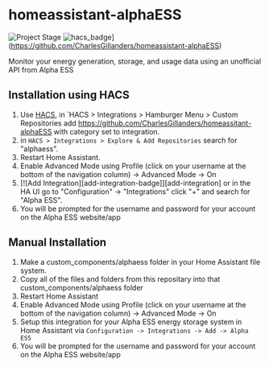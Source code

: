 # homeassistant-alphaESS
![Project Stage](https://img.shields.io/badge/project%20stage-initial%20release-green.svg?style=for-the-badge)
![hacs_badge](https://img.shields.io/badge/HACS-Custom-41BDF5.svg?style=for-the-badge)]
(https://github.com/CharlesGillanders/homeassistant-alphaESS)

Monitor your energy generation, storage, and usage data using an unofficial API from Alpha ESS

## Installation using HACS

1. Use [HACS](https://hacs.xyz/docs/setup/download), in `HACS > Integrations > Hamburger Menu > Custom Repositories add https://github.com/CharlesGillanders/homeassitant-alphaESS with category set to integration.
2. in `HACS > Integrations > Explore & Add Repositories` search for "alphaess". 
3. Restart Home Assistant.
4. Enable Advanced Mode using Profile (click on your username at the bottom of the navigation column) -> Advanced Mode -> On
5. [![Add Integration][add-integration-badge]][add-integration] or in the HA UI go to "Configuration" -> "Integrations" click "+" and search for "Alpha ESS".
6. You will be prompted for the username and password for your account on the Alpha ESS website/app

## Manual Installation

1. Make a custom_components/alphaess folder in your Home Assistant file system.
2. Copy all of the files and folders from this repositary into that custom_components/alphaess folder
3. Restart Home Assistant
4. Enable Advanced Mode using Profile (click on your username at the bottom of the navigation column) -> Advanced Mode -> On
5. Setup this integration for your Alpha ESS energy storage system in Home Assistant via `Configuration -> Integrations -> Add -> Alpha ESS`
6. You will be prompted for the username and password for your account on the Alpha ESS website/app
